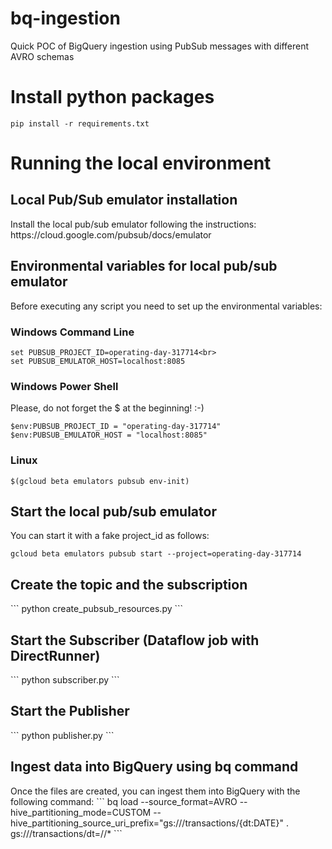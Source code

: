 # bq-ingestion
Quick POC of BigQuery ingestion using PubSub messages with different AVRO schemas

<h1>Install python packages</h1>

```
pip install -r requirements.txt
```

<h1>Running the local environment</h1>
<h2>Local Pub/Sub emulator installation</h2>
Install the local pub/sub emulator following the instructions: https://cloud.google.com/pubsub/docs/emulator

<h2>Environmental variables for local pub/sub emulator</h2>

Before executing any script you need to set up the environmental variables:

<h3>Windows Command Line</h3>

```
set PUBSUB_PROJECT_ID=operating-day-317714<br>
set PUBSUB_EMULATOR_HOST=localhost:8085
```

<h3>Windows Power Shell</h3>

Please, do not forget the $ at the beginning! :-)

```
$env:PUBSUB_PROJECT_ID = "operating-day-317714"
$env:PUBSUB_EMULATOR_HOST = "localhost:8085"
```

<h3>Linux</h3>

```
$(gcloud beta emulators pubsub env-init)
```

<h2>Start the local pub/sub emulator</h2>
You can start it with a fake project_id as follows:

```
gcloud beta emulators pubsub start --project=operating-day-317714
```

<h2>Create the topic and the subscription</h2>
```
python create_pubsub_resources.py
```

<h2>Start the Subscriber (Dataflow job with DirectRunner)</h2>
```
python subscriber.py
```

<h2>Start the Publisher</h2>
```
python publisher.py
```

<h2>Ingest data into BigQuery using bq command</h2>
Once the files are created, you can ingest them into BigQuery with the following command:
```
bq load --source_format=AVRO --hive_partitioning_mode=CUSTOM --hive_partitioning_source_uri_prefix="gs://<bucket_name>/transactions/{dt:DATE}" <dataset_name>.<table_name> gs://<bucket_name>/transactions/dt=<date>/<schemaId>/*
```
